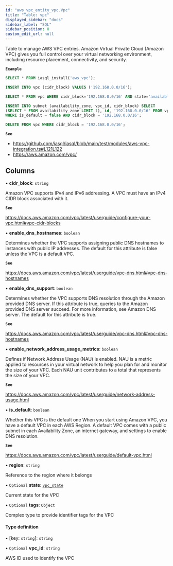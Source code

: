 ```yaml
---
id: "aws_vpc_entity_vpc.Vpc"
title: "Table: vpc"
displayed_sidebar: "docs"
sidebar_label: "SQL"
sidebar_position: 0
custom_edit_url: null
---
```


Table to manage AWS VPC entries.
Amazon Virtual Private Cloud (Amazon VPC) gives you full control over your virtual networking
environment, including resource placement, connectivity, and security.

**`Example`**

```sql TheButton[VPC creation]="Create a VPC and the associated subnet"
SELECT * FROM iasql_install('aws_vpc');

INSERT INTO vpc (cidr_block) VALUES ('192.168.0.0/16');

SELECT * FROM vpc WHERE cidr_block='192.168.0.0/16' AND state='available';

INSERT INTO subnet (availability_zone, vpc_id, cidr_block) SELECT
(SELECT * FROM availability_zone LIMIT 1), id, '192.168.0.0/16' FROM vpc
WHERE is_default = false AND cidr_block = '192.168.0.0/16';

DELETE FROM vpc WHERE cidr_block = '192.168.0.0/16';
```

**`See`**

 - https://github.com/iasql/iasql/blob/main/test/modules/aws-vpc-integration.ts#L121L122
 - https://aws.amazon.com/vpc/

## Columns

• **cidr\_block**: `string`

Amazon VPC supports IPv4 and IPv6 addressing. A VPC must have an IPv4 CIDR block associated with it.

**`See`**

https://docs.aws.amazon.com/vpc/latest/userguide/configure-your-vpc.html#vpc-cidr-blocks

• **enable\_dns\_hostnames**: `boolean`

Determines whether the VPC supports assigning public DNS hostnames to instances with public IP addresses.
The default for this attribute is false unless the VPC is a default VPC.

**`See`**

https://docs.aws.amazon.com/vpc/latest/userguide/vpc-dns.html#vpc-dns-hostnames

• **enable\_dns\_support**: `boolean`

Determines whether the VPC supports DNS resolution through the Amazon provided DNS server.
If this attribute is true, queries to the Amazon provided DNS server succeed.
For more information, see Amazon DNS server. The default for this attribute is true.

**`See`**

https://docs.aws.amazon.com/vpc/latest/userguide/vpc-dns.html#vpc-dns-hostnames

• **enable\_network\_address\_usage\_metrics**: `boolean`

Defines if Network Address Usage (NAU) is enabled. NAU is a metric applied to resources
in your virtual network to help you plan for and monitor the size of your VPC.
Each NAU unit contributes to a total that represents the size of your VPC.

**`See`**

https://docs.aws.amazon.com/vpc/latest/userguide/network-address-usage.html

• **is\_default**: `boolean`

Whether this VPC is the default one
When you start using Amazon VPC, you have a default VPC in each AWS Region.
A default VPC comes with a public subnet in each Availability Zone,
an internet gateway, and settings to enable DNS resolution.

**`See`**

https://docs.aws.amazon.com/vpc/latest/userguide/default-vpc.html

• **region**: `string`

Reference to the region where it belongs

• `Optional` **state**: [`vpc_state`](../enums/aws_vpc_entity_vpc.VpcState.md)

Current state for the VPC

• `Optional` **tags**: `Object`

Complex type to provide identifier tags for the VPC

#### Type definition

▪ [key: `string`]: `string`

• `Optional` **vpc\_id**: `string`

AWS ID used to identify the VPC
